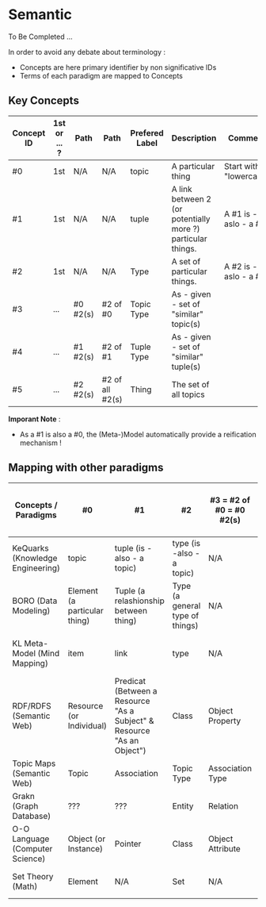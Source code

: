 Semantic
==

To Be Completed ...

In order to avoid any debate about terminology : 
* Concepts are here primary identifier by non significative IDs
* Terms of each paradigm are mapped to Concepts

Key Concepts
-
<table>
    <thead>
        <tr>
            <th>Concept ID</th>
            <th>1st or ... ?</th>
            <th>Path</th>
            <th>Path</th>
            <th>Prefered Label</th>
            <th>Description</th>
            <th>Comment</th>         
        </tr>
    </thead>
    <tbody>
        <tr>
            <td>#0</td>
            <td>1st</td>
            <td>N/A</td>
            <td>N/A</td>
            <td>topic</td>
            <td>A particular thing</td>
            <td>Start with a "lowercase"</td>
        </tr>
        <tr>
            <td>#1</td>
            <td>1st</td>
            <td>N/A</td>
            <td>N/A</td>
            <td>tuple</td>
            <td>A link between 2 (or potentially more ?) particular things.</td>
            <td> A #1 is - aslo - a #0</td>
        </tr>
        <tr>
            <td>#2</td>
            <td>1st</td>
            <td>N/A</td>
            <td>N/A</td>
            <td>Type</td>
            <td>A set of particular things.</td>
            <td>A #2 is - aslo - a #0</td>
        </tr>
        <tr>
            <td>#3</td>
            <td>...</td>
            <td>#0 #2(s)</td>
            <td>#2 of #0</td>
            <td>Topic Type</td>
            <td>As - given - set of "similar" topic(s)</td>
            <td></td>
        </tr>
        <tr>
            <td>#4</td>
            <td>...</td>
            <td>#1 #2(s)</td>
            <td>#2 of #1</td>
            <td>Tuple Type</td>
            <td>As - given - set of "similar" tuple(s)</td>
            <td></td>
        </tr>
        <tr>
            <td>#5</td>
            <td>...</td>
            <td>#2 #2(s)</td>
            <td>#2 of all #2(s)</td>
            <td>Thing</td>
            <td>The set of all topics</td>
            <td></td>
        </tr>
    </tbody>
</table>

__Imporant Note__ :
* As a #1 is also a #0, the (Meta-)Model automatically provide a reification mechanism !

Mapping with other paradigms
-

<table>
    <thead>
        <tr>
            <th>Concepts / Paradigms</th>
            <th>#0</th>
            <th>#1</th>
            <th>#2</th>
            <th>#3 = #2 of #0 = #0 #2(s)</th>
            <th>#4 = #2 of #1 = #1 #2(s)</th>
            <th>#5 = #2 of all #2(s)</th>
            <th>Comment</th>    
        </tr>
    </thead>
    <tbody>
         <tr>
            <td>KeQuarks (Knowledge Engineering)</td>
            <td>topic</td>
            <td>tuple (is - also - a topic)</td>
            <td>type (is -also - a topic)</td>
            <td>N/A</td>
            <td>N/A</td>
            <td>N/A</td>
            <td>Has also : changes happenning to things</td>
        </tr>
        <tr>
            <td>BORO (Data Modeling)</td>
            <td>Element (a particular thing)</td>
            <td>Tuple (a relashionship between thing)</td>
            <td>Type (a general type of things)</td>
            <td>N/A</td>
            <td>N/A</td>
            <td>N/A</td>
            <td>Has also : changes happenning to things</td>
        </tr>
        <tr>
            <td>KL Meta-Model (Mind Mapping)</td>
            <td>item</td>
            <td>link</td>
            <td>type</td>
            <td>N/A</td>
            <td>N/A</td>
            <td>N/A</td>
            <td>Has also : changes happenning to things</td>
        </tr>
        <tr>
            <td>RDF/RDFS (Semantic Web)</td>
            <td>Resource (or Individual)</td>
            <td>Predicat (Between a Resource "As a Subject" & Resource "As an Object")</td>
            <td>Class</td>
            <td>Object Property</td>
            <td>Thing</td>
            <td>Datatype Property</td>    
            <td>-</td>   
        </tr>
        <tr>
            <td>Topic Maps (Semantic Web)</td>
            <td>Topic</td>
            <td>Association</td>
            <td>Topic Type</td>
            <td>Association Type</td>
            <td>N/A</td>
            <td>Occurence</td>
            <td>TM has also Role</td>   
        </tr>
        <tr>
            <td>Grakn (Graph Database)</td>
            <td>???</td>
            <td>???</td>
            <td>Entity</td>
            <td>Relation</td>
            <td>N/A</td>
            <td>Resource</td>
            <td>Has also : Role</td>   
        </tr>
        <tr>
            <td>O-O Language (Computer Science)</td>
            <td>Object (or Instance)</td>
            <td>Pointer</td>
            <td>Class</td>
            <td>Object Attribute</td>
            <td>N/A</td>
            <td>Data Attribute</td>
            <td></td>
        </tr>
        <tr>
            <td>Set Theory (Math)</td>
            <td>Element</td>
            <td>N/A</td>
            <td>Set</td>
            <td>N/A</td>
            <td>Set of all Sets</td>
            <td>N/A</td>
            <td>-</td>
        </tr>
    </tbody>
</table>
